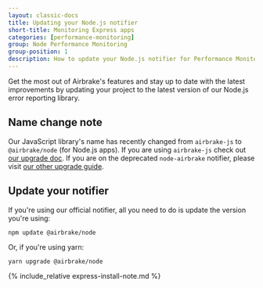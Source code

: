 ```yaml
---
layout: classic-docs
title: Updating your Node.js notifier
short-title: Monitoring Express apps
categories: [performance-monitoring]
group: Node Performance Monitoring
group-position: 1
description: How to update your Node.js notifier for Performance Monitoring
---
```


Get the most out of Airbrake's features and stay up to date with the latest
improvements by updating your project to the latest version of our Node.js
error reporting library.

## Name change note
Our JavaScript library's name has recently changed from `airbrake-js` to
`@airbrake/node` (for Node.js apps). If you are using `airbrake-js` check out
[our upgrade doc](/docs/performance-monitoring/updating-from-airbrake-js-for-node/).
If you are on the deprecated `node-airbrake` notifier, please
visit [our other upgrade
guide](/docs/performance-monitoring/updating-from-deprecated-libraries-for-node/).

## Update your notifier

If you're using our official notifier, all you need to do is update the version you're using:

```
npm update @airbrake/node
```

Or, if you're using yarn:

```
yarn upgrade @airbrake/node
```

{% include_relative express-install-note.md %}
